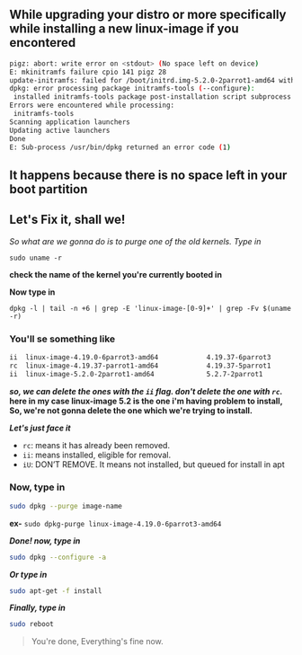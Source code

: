## While upgrading your distro or more specifically while installing a new linux-image if you encontered

```bash
pigz: abort: write error on <stdout> (No space left on device)
E: mkinitramfs failure cpio 141 pigz 28
update-initramfs: failed for /boot/initrd.img-5.2.0-2parrot1-amd64 with 1.
dpkg: error processing package initramfs-tools (--configure):
 installed initramfs-tools package post-installation script subprocess returned error exit status 1
Errors were encountered while processing:
 initramfs-tools
Scanning application launchers
Updating active launchers
Done
E: Sub-process /usr/bin/dpkg returned an error code (1)
```
## It happens because there is no space left  in your boot partition

## Let's Fix it, shall we!

*So what are we gonna do is to purge one of the old kernels.*
*Type in*
```
sudo uname -r
```
**check the name of the kernel you're currently booted in**

**Now type in**
```
dpkg -l | tail -n +6 | grep -E 'linux-image-[0-9]+' | grep -Fv $(uname -r)
```
### You'll se something like 

```bash
ii  linux-image-4.19.0-6parrot3-amd64            4.19.37-6parrot3              amd64        Linux 4.19 for 64-bit PCs
rc  linux-image-4.19.37-parrot1-amd64            4.19.37-5parrot1              amd64        Linux 4.19.37 for 64-bit PCs
ii  linux-image-5.2.0-2parrot1-amd64             5.2.7-2parrot1                amd64        Linux 5.2 for 64-bit PCs
```
***so, we can delete the ones with the ``ii`` flag. don't delete the one with ``rc``.***
**here in my case linux-image 5.2 is the one i'm having problem to install,**
**So, we're not gonna delete the one which we're trying to install.**

***Let's just face it***

- ``rc``: means it has already been removed.
- ``ii``: means installed, eligible for removal.
- ``iU``: DON’T REMOVE. It means not installed, but queued for install in apt
    
### Now, type in
```bash
sudo dpkg --purge image-name
```
**ex-** ``sudo dpkg-purge linux-image-4.19.0-6parrot3-amd64``

***Done! now, type in***
```bash
sudo dpkg --configure -a
```
***Or type in***
```bash
sudo apt-get -f install
```
***Finally, type in***
```bash
sudo reboot
```
> You're done, Everything's fine now.
